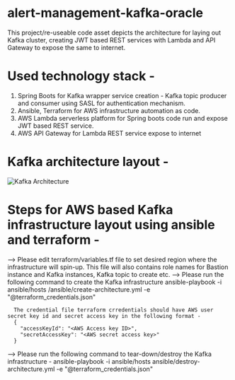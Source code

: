 # alert-management-kafka-oracle

This project/re-useable code asset depicts the architecture for laying out Kafka cluster, 
creating JWT based REST services with Lambda and API Gateway to expose the same to internet.

# Used technology stack - 
1. Spring Boots for Kafka wrapper service creation - Kafka topic producer and consumer using SASL for
   authentication mechanism.
2. Ansible, Terraform for AWS infrastructure automation as code.
3. AWS Lambda serverless platform for Spring boots code run and expose JWT based REST service.
4. AWS API Gateway for Lambda REST service expose to internet
 
# Kafka architecture layout -
![Kafka Architecture]("https://github.com/dipuchakraborty06/alert-management-kafka-oracle/kafka-architecture.png")

# Steps for AWS based Kafka infrastructure layout using ansible and terraform - 
  --> Please edit terraform/variables.tf file to set desired region where the infrastructure will spin-up.
      This file will also contains role names for Bastion instance and Kafka instances, Kafka topic to create etc. 
  --> Please run the following command to create the Kafka infrastructure 
      ansible-playbook -i ansible/hosts /ansible/create-architecture.yml -e "@terraform_credentials.json"
      
      The credential file terraform crredentials should have AWS user secret key id and secret access key in the following format - 
      {
        "accessKeyId": "<AWS Access key ID>",
        "secretAccessKey": "<AWS secret access key>"
      }
      
  --> Please run the following command to tear-down/destroy the Kafka infrastructure - 
      ansible-playbook -i ansible/hosts ansible/destroy-architecture.yml -e "@terraform_credentials.json"  
